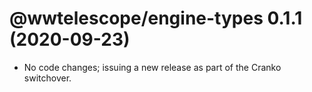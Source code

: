 # @wwtelescope/engine-types 0.1.1 (2020-09-23)

- No code changes; issuing a new release as part of the Cranko switchover.
